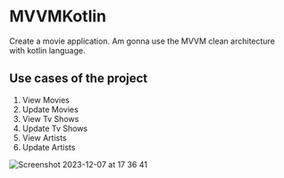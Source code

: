 # MVVMKotlin
Create a movie application. Am gonna use the MVVM clean architecture with kotlin language.

## Use cases of the project
1. View Movies
2. Update Movies
3. View Tv Shows
4. Update Tv Shows
5. View Artists
6. Update Artists

![Screenshot 2023-12-07 at 17 36 41](https://github.com/LennoxNunu/MVVMKotlin/assets/68849219/17e9a20a-8b6a-42cc-b823-9c3fb8612c22)
